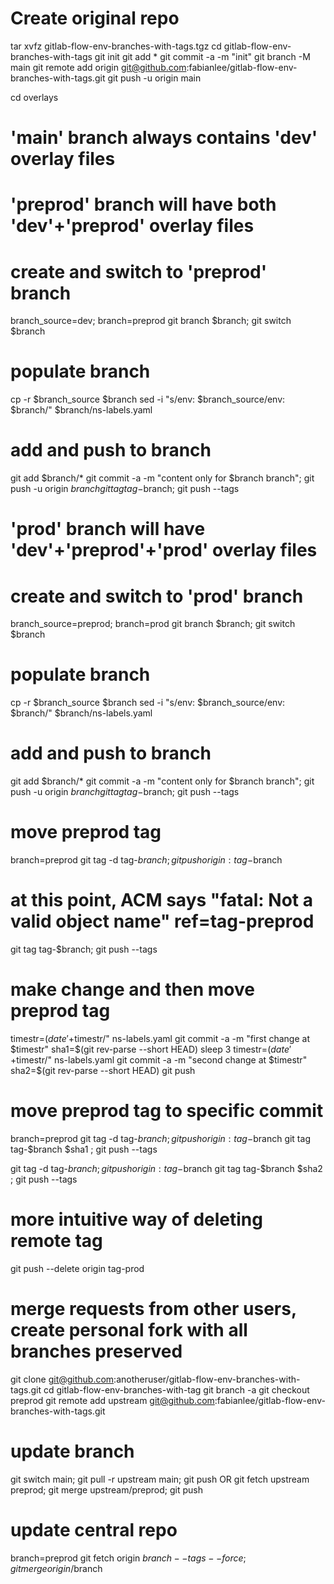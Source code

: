 

# Create original repo

tar xvfz gitlab-flow-env-branches-with-tags.tgz
cd gitlab-flow-env-branches-with-tags
git init
git add *
git commit -a -m "init"
git branch -M main
git remote add origin git@github.com:fabianlee/gitlab-flow-env-branches-with-tags.git
git push -u origin main

cd overlays
# 'main' branch always contains 'dev' overlay files

#
# 'preprod' branch will have both 'dev'+'preprod' overlay files
#
# create and switch to 'preprod' branch
branch_source=dev; branch=preprod
git branch $branch; git switch $branch
# populate branch
cp -r $branch_source $branch
sed -i "s/env: $branch_source/env: $branch/" $branch/ns-labels.yaml
# add and push to branch
git add $branch/*
git commit -a -m "content only for $branch branch"; git push -u origin $branch
git tag tag-$branch; git push --tags

#
# 'prod' branch will have 'dev'+'preprod'+'prod' overlay files
#
# create and switch to 'prod' branch
branch_source=preprod; branch=prod
git branch $branch; git switch $branch
# populate branch
cp -r $branch_source $branch
sed -i "s/env: $branch_source/env: $branch/" $branch/ns-labels.yaml
# add and push to branch
git add $branch/*
git commit -a -m "content only for $branch branch"; git push -u origin $branch
git tag tag-$branch; git push --tags


# move preprod tag
branch=preprod
git tag -d tag-$branch; git push origin :tag-$branch
# at this point, ACM says "fatal: Not a valid object name" ref=tag-preprod
git tag tag-$branch; git push --tags


# make change and then move preprod tag
timestr=$(date '+%Y-%m-%dT%H-%M-%S%z'); sed -i "s/mod2: .*/mod2: TIME$timestr/" ns-labels.yaml
git commit -a -m "first change at $timestr"
sha1=$(git rev-parse --short HEAD)
sleep 3
timestr=$(date '+%Y-%m-%dT%H-%M-%S%z'); sed -i "s/mod2: .*/mod2: TIME$timestr/" ns-labels.yaml
git commit -a -m "second change at $timestr"
sha2=$(git rev-parse --short HEAD)
git push


# move preprod tag to specific commit
branch=preprod
git tag -d tag-$branch; git push origin :tag-$branch
git tag tag-$branch $sha1 ; git push --tags

git tag -d tag-$branch; git push origin :tag-$branch
git tag tag-$branch $sha2 ; git push --tags

# more intuitive way of deleting remote tag
git push --delete origin tag-prod


# merge requests from other users, create personal fork with all branches preserved
git clone git@github.com:anotheruser/gitlab-flow-env-branches-with-tags.git
cd gitlab-flow-env-branches-with-tag
git branch -a
git checkout preprod
git remote add upstream git@github.com:fabianlee/gitlab-flow-env-branches-with-tags.git

# update branch
git switch main; git pull -r upstream main; git push
OR
git fetch upstream preprod; git merge upstream/preprod; git push

# update central repo
branch=preprod
git fetch origin $branch --tags --force; git merge origin/$branch

